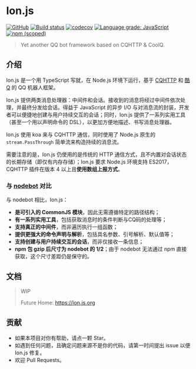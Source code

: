 # Ion.js
[![GitHub](https://img.shields.io/github/license/ionjs-dev/ionjs.svg)](https://github.com/ionjs-dev/ionjs/blob/master/LICENSE)
[![Build status](https://ci.appveyor.com/api/projects/status/hngl103v209a313f?svg=true)](https://ci.appveyor.com/project/trustgit/ionjs)
[![codecov](https://codecov.io/gh/ionjs-dev/ionjs/branch/master/graph/badge.svg)](https://codecov.io/gh/ionjs-dev/ionjs)
[![Language grade: JavaScript](https://img.shields.io/lgtm/grade/javascript/g/ionjs-dev/ionjs.svg)](https://lgtm.com/projects/g/ionjs-dev/ionjs/context:javascript)
[![npm (scoped)](https://img.shields.io/npm/v/ionjs.svg)](https://npmjs.org/package/ionjs)

> Yet another QQ bot framework based on CQHTTP &amp; CoolQ.

## 介绍
Ion.js 是一个用 TypeScript 写就，在 Node.js 环境下运行，基于 [CQHTTP](https://github.com/richardchien/coolq-http-api) 和 [酷Q](https://cqp.cc) 的 QQ 机器人框架。

Ion.js 提供两类消息处理器：中间件和会话。接收到的消息将经过中间件依次处理，并最终分发给会话。得益于 JavaScript 的异步 I/O 与对消息流的封装，开发者可以便捷地创建与用户持续交互的会话；同时，Ion.js 提供了一系列实用工具（甚至一个用以声明命令的 DSL），以更加方便地描述、书写消息处理器。

Ion.js 使用 koa 来与 CQHTTP 通信，同时使用了 Node.js 原生的 `stream.PassThrough` 简单流来构造持续的消息流。

需要注意的是，Ion.js 仍使用的是传统的 HTTP 通信方式，且不内置对会话状态的长期存储（即仅有内存存储）；Ion.js 要求 Node.js 环境支持 ES2017，CQHTTP 插件在版本 4 以上且**使用数组上报方式**。

### 与 [nodebot](https://github.com/trustgit/nodebot) 对比
与 nodebot 相比，Ion.js：
- **是可引入的 CommonJS 模块**，因此无需遵循特定的路径结构；
- **有一系列实用工具**，包括获取消息时的条件判断与CQ码的处理等；
- **支持真正的中间件**，而非遍历执行一组函数；
- **提供更强大的命令声明与解析**，包括具名参数、引号解析、默认值等；
- **支持创建与用户持续交互的会话**，而非仅接收一条信息；
- **npm 包 gzip 后尺寸为 nodebot 的 1/2**；由于 nodebot 无法通过 npm 直接获取，这个尺寸差距仍是保守的。

## 文档
> WIP
>
> Future Home: https://ion.js.org

## 贡献
- 如果本项目对你有帮助，请点一颗 Star。
- 如遇到任何问题，且确定问题来源不是你的代码，请第一时间提出 issue 以便 Ion.js 修复。
- 欢迎 Pull Requests。